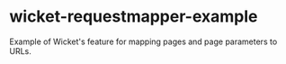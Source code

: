 wicket-requestmapper-example
============================

Example of Wicket's feature for mapping pages and page parameters to URLs.
